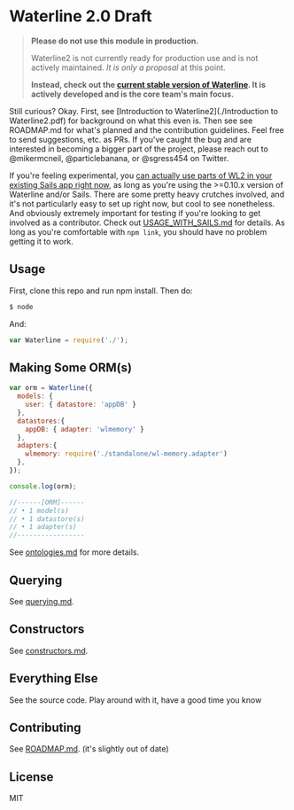 # Waterline 2.0 Draft

> **Please do not use this module in production.**
>
> Waterline2 is not currently ready for production use and is not actively maintained.  _It is only a proposal_ at this point.
>
> **Instead, check out the [current stable version of Waterline](https://github.com/balderdashy/waterline).  It is actively developed and is the core team's main focus.**



Still curious?  Okay.  First, see [Introduction to Waterline2](./Introduction to Waterline2.pdf) for background on what this even is.  Then see see ROADMAP.md for what's planned and the contribution guidelines.  Feel free to send suggestions, etc. as PRs.  If you've caught the bug and are interested in becoming a bigger part of the project, please reach out to @mikermcneil, @particlebanana, or @sgress454 on Twitter.

If you're feeling experimental, you [can actually use parts of WL2 in your existing Sails app right now](./USAGE_WITH_SAILS), as long as you're using the >=0.10.x version of Waterline and/or Sails.  There are some pretty heavy crutches involved, and it's not particularly easy to set up right now, but cool to see nonetheless.  And obviously extremely important for testing if you're looking to get involved as a contributor.  Check out [USAGE_WITH_SAILS.md](./USAGE_WITH_SAILS.md) for details.  As long as you're comfortable with `npm link`, you should have no problem getting it to work.



## Usage

First, clone this repo and run npm install.  Then do:

```sh
$ node
```

And:

```js
var Waterline = require('./');
```

## Making Some ORM(s)

```js
var orm = Waterline({
  models: {
    user: { datastore: 'appDB' }
  },
  datastores:{
    appDB: { adapter: 'wlmemory' }
  },
  adapters:{
    wlmemory: require('./standalone/wl-memory.adapter')
  },
});

console.log(orm);

//------[ORM]------
// • 1 model(s)
// • 1 datastore(s)
// • 1 adapter(s)
//-----------------
```

See [ontologies.md](./docs/ontologies.md) for more details.


## Querying

See [querying.md](./docs/querying.md).

## Constructors

See [constructors.md](./docs/constructors.md).


## Everything Else

See the source code.  Play around with it, have a good time you know


## Contributing

See [ROADMAP.md](./ROADMAP.md). (it's slightly out of date)


## License

MIT
